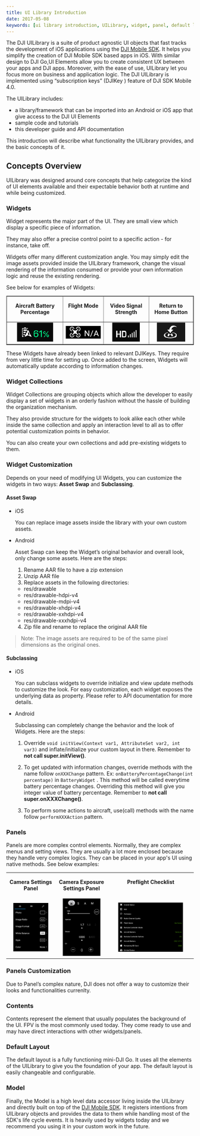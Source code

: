 ```yaml
---
title: UI Library Introduction
date: 2017-05-08
keywords: [ui library introduction, UILibrary, widget, panel, default layout, asset swap, widget customization, panles customization]
---
```


The DJI UILibrary is a suite of product agnostic UI objects that fast tracks the development of iOS applications using the [DJI Mobile SDK](./mobile_sdk_introduction.html). It helps you simplify the creation of DJI Mobile SDK based apps in iOS. With similar design to DJI Go,UI Elements allow you to create consistent UX between your apps and DJI apps. Moreover, with the ease of use, UILibrary let you focus more on business and application logic. The DJI UILibrary is implemented using “subscription keys” (DJIKey ) feature of DJI SDK Mobile 4.0.

The UILibrary includes:

* a library/framework that can be imported into an Android or iOS app that give access to the DJI UI Elements
* sample code and tutorials
* this developer guide and API documentation

This introduction will describe what functionality the UILibrary provides, and the basic concepts of it.

## Concepts Overview

UILibrary was designed around core concepts that help categorize the kind of UI elements available and their expectable behavior both at runtime and while being customized.

### Widgets

Widget represents the major part of the UI. They are small view which display a specific piece of information.

They may also offer a precise control point to a specific action - for instance, take off.

Widgets offer many different customization angle. You may simply edit the image assets provided inside the UILibrary framework, change the visual rendering of the information consumed or provide your own information logic and reuse the existing rendering.

See below for examples of Widgets:

<html>
<table class="table-pictures" border="1">
<tbody>
  <tr valign="top">
    <td><font style="font-weight:bold" align="center"><p>Aircraft Battery Percentage </p></td>
    <td><font style="font-weight:bold" align="center"><p>Flight Mode </p></td>
    <td><font style="font-weight:bold" align="center"><p>Video Signal Strength </p></td>
    <td><font style="font-weight:bold" align="center"><p>Return to Home Button </p></td>
  </tr>

  <tr>
    <td align="center"><img src="../images/ui-library-introduction/battery.png"></td>
    <td align="center"><img src="../images/ui-library-introduction/flyingMode.png"></td>
    <td align="center"><img src="../images/ui-library-introduction/videoSignal.png"></td>
    <td align="center"><img src="../images/ui-library-introduction/returnHome.png"></td>
  </tr>
</tbody>
</table>
</html>

These Widgets have already been linked to relevant DJIKeys. They require from very little time for setting up. Once added to the screen, Widgets will automatically update according to information changes.

### Widget Collections

Widget Collections are grouping objects which allow the developer to easily display a set of widgets in an orderly fashion without the hassle of building the organization mechanism.

They also provide structure for the widgets to look alike each other while inside the same collection and apply an interaction level to all as to offer potential customization points in behavior.

You can also create your own collections and add pre-existing widgets to them.

### Widget Customization

Depends on your need of modifying UI Widgets, you can customize the widgets in two ways: **Asset Swap** and **Subclassing**.

#### Asset Swap

- iOS

  You can replace image assets inside the library with your own custom assets.

- Android

  Asset Swap can keep the Widget’s original behavior and overall look, only change some assets. Here are the steps:

  1. Rename AAR file to have a zip extension
  2. Unzip AAR file
  3. Replace assets in the following directories:
    - res/drawable
    - res/drawable-hdpi-v4
    - res/drawable-mdpi-v4
    - res/drawable-xhdpi-v4
    - res/drawable-xxhdpi-v4
    - res/drawable-xxxhdpi-v4
  4. Zip file and rename to replace the original AAR file 

> Note: The image assets are required to be of the same pixel dimensions as the original ones.

#### Subclassing

- iOS

  You can subclass widgets to override initialize and view update methods to customize the look. For easy customization, each widget exposes the underlying data as property. Please refer to API documentation for more details.

- Android
  
  Subclassing can completely change the behavior and the look of Widgets. Here are the steps:

  1. Override `void initView(Context var1, AttributeSet var2, int var3)` and inflate/initialize your custom layout in there. Remember to **not call super.initView()**.

  2. To get updated with information changes, override methods with the name follow `onXXXChange` pattern. Ex: `onBatteryPercentageChange(int percentage)` in `BatteryWidget` . This method will be called everytime battery percentage changes. Overriding this method will give you integer value of battery percentage. Remember to **not call super.onXXXChange()**.

  3. To perform some actions to aircraft, use(call) methods with the name follow `performXXXAction` pattern.

### Panels

Panels are more complex control elements. Normally, they are complex menus and setting views. They are usually a lot more enclosed because they handle very complex logics. They can be placed in your app's UI using native methods. See below examples:

<html>

<table class="table-pictures">

  <tr valign="top">
    <td><font style="font-weight:bold" align="center"><p>Camera Settings Panel </p></td>
    <td><font style="font-weight:bold" align="center"><p>Camera Exposure Settings Panel </p></td>
    <td><font style="font-weight:bold" align="center"><p>Preflight Checklist </p></td>
  </tr>

  <tr>
    <td align="center"><img src="../images/ui-library-introduction/cameraSettingsPanel.png" width=80%></td>
    <td align="center"><img src="../images/ui-library-introduction/exposureSettingsPanel.png" width=80%></td>
    <td align="center"><img src="../images/ui-library-introduction/preflightChecklistPanel.png" width=80%></td>
  </tr>

</table>
</html>

### Panels Customization

Due to Panel’s complex nature, DJI does not offer a way to customize their looks and functionalities currenlty.

### Contents

Contents represent the element that usually populates the background of the UI. FPV is the most commonly used today. They come ready to use and may have direct interactions with other widgets/panels.

### Default Layout

The default layout is a fully functioning mini-DJI Go. It uses all the elements of the UILibrary to give you the foundation of your app. The default layout is easily changeable and configurable.

### Model

Finally, the Model is a high level data accessor living inside the UILibrary and directly built on top of the [DJI Mobile SDK](./mobile_sdk_introduction.html). It registers intentions from UILibrary objects and provides the data to them while handling most of the SDK's life cycle events. It is heavily used by widgets today and we recommend you using it in your custom work in the future.






